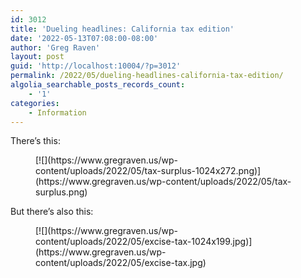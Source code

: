 ```yaml
---
id: 3012
title: 'Dueling headlines: California tax edition'
date: '2022-05-13T07:08:00-08:00'
author: 'Greg Raven'
layout: post
guid: 'http://localhost:10004/?p=3012'
permalink: /2022/05/dueling-headlines-california-tax-edition/
algolia_searchable_posts_records_count:
    - '1'
categories:
    - Information
---
```


There’s this:

<figure class="wp-block-image size-large">[![](https://www.gregraven.us/wp-content/uploads/2022/05/tax-surplus-1024x272.png)](https://www.gregraven.us/wp-content/uploads/2022/05/tax-surplus.png)</figure>But there’s also this:

<figure class="wp-block-image size-large">[![](https://www.gregraven.us/wp-content/uploads/2022/05/excise-tax-1024x199.jpg)](https://www.gregraven.us/wp-content/uploads/2022/05/excise-tax.jpg)</figure>